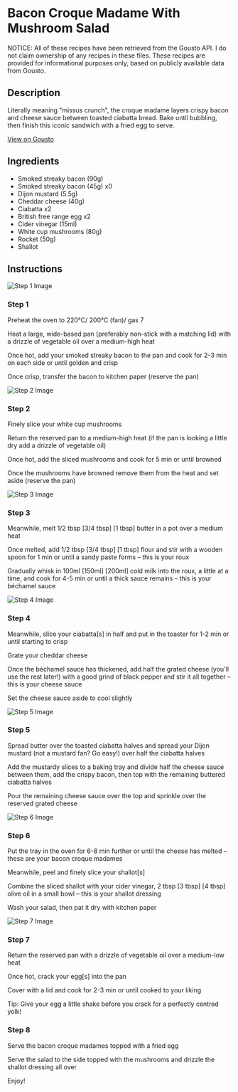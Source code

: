 # Bacon Croque Madame With Mushroom Salad

NOTICE: All of these recipes have been retrieved from the Gousto API. I do not claim ownership of any recipes in these files. These recipes are provided for informational purposes only, based on publicly available data from Gousto.

## Description

Literally meaning "missus crunch", the croque madame layers crispy bacon and cheese sauce between toasted ciabatta bread. Bake until bubbling, then finish this iconic sandwich with a fried egg to serve.

[View on Gousto](https://www.gousto.co.uk/recipes/cookbook/bacon-croque-madame-with-mushroom-salad)

## Ingredients

- Smoked streaky bacon (90g)
- Smoked streaky bacon (45g) x0
- Dijon mustard (5.5g)
- Cheddar cheese (40g)
- Ciabatta x2
- British free range egg x2
- Cider vinegar (15ml)
- White cup mushrooms (80g)
- Rocket (50g)
- Shallot

## Instructions

![Step 1 Image](https://production-media.gousto.co.uk/cms/recipe-step-image/Step-1-1682613737487-x200.jpg)

### Step 1

Preheat the oven to 220°C/ 200°C (fan)/ gas 7

Heat a large, wide-based pan (preferably non-stick with a matching lid) with a drizzle of vegetable oil over a medium-high heat

Once hot, add your smoked streaky bacon to the pan and cook for 2-3 min on each side or until golden and crisp

Once crisp, transfer the bacon to kitchen paper (reserve the pan)

![Step 2 Image](https://production-media.gousto.co.uk/cms/recipe-step-image/Step-2-1682613741461-x200.jpg)

### Step 2

Finely slice your white cup mushrooms

Return the reserved pan to a medium-high heat (if the pan is looking a little dry add a drizzle of vegetable oil)

Once hot, add the sliced mushrooms and cook for 5 min or until browned

Once the mushrooms have browned remove them from the heat and set aside (reserve the pan)

![Step 3 Image](https://production-media.gousto.co.uk/cms/recipe-step-image/Step-3-1682613749295-x200.jpg)

### Step 3

Meanwhile, melt 1/2 tbsp <span class="text-purple">[3/4 tbsp]</span><span class="text-danger"> [1 tbsp] </span>butter in a pot over a medium heat

Once melted, add 1/2 tbsp <span class="text-purple">[3/4 tbsp]</span><span class="text-danger"> [1 tbsp]</span> flour and stir with a wooden spoon for 1 min or until a sandy paste forms – this is your roux

Gradually whisk in 100ml <span class="text-purple">[150ml]</span> <span class="text-danger">[200ml] </span>cold milk into the roux, a little at a time, and cook for 4-5 min or until a thick sauce remains – this is your béchamel sauce

![Step 4 Image](https://production-media.gousto.co.uk/cms/recipe-step-image/Step-4-1682613753987-x200.jpg)

### Step 4

Meanwhile, slice your ciabatta[s] in half and put in the toaster for 1-2 min or until starting to crisp

Grate your cheddar cheese

Once the béchamel sauce has thickened, add half the grated cheese (you'll use the rest later!) with a good grind of black pepper and stir it all together – this is your cheese sauce

Set the cheese sauce aside to cool slightly

![Step 5 Image](https://production-media.gousto.co.uk/cms/recipe-step-image/Step-5-1682613758540-x200.jpg)

### Step 5

Spread butter over the toasted ciabatta halves and spread your Dijon mustard (not a mustard fan? Go easy!) over half the ciabatta halves

Add the mustardy slices to a baking tray and divide half the cheese sauce between them, add the crispy bacon, then top with the remaining buttered ciabatta halves

Pour the remaining cheese sauce over the top and sprinkle over the reserved grated cheese

![Step 6 Image](https://production-media.gousto.co.uk/cms/recipe-step-image/Step-6-1682613762584-x200.jpg)

### Step 6

Put the tray in the oven for 6-8 min further or until the cheese has melted – these are your bacon croque madames

Meanwhile, peel and finely slice your shallot[s]

Combine the sliced shallot with your cider vinegar, 2 tbsp <span class="text-purple">[3 tbsp]</span> <span class="text-danger">[4 tbsp] </span>olive oil in a small bowl – this is your shallot dressing

Wash your salad, then pat it dry with kitchen paper

![Step 7 Image](https://production-media.gousto.co.uk/cms/recipe-step-image/Step-7-1682613767771-x200.jpg)

### Step 7

Return the reserved pan with a drizzle of vegetable oil over a medium-low heat

Once hot, crack your egg[s] into the pan

Cover with a lid and cook for 2-3 min or until cooked to your liking

Tip: Give your egg a little shake before you crack for a perfectly centred yolk!

### Step 8

Serve the bacon croque madames topped with a fried egg

Serve the salad to the side topped with the mushrooms and drizzle the shallot dressing all over

Enjoy!

